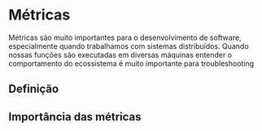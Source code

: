 # Métricas
Métricas são muito importantes para o desenvolvimento de software, especialmente quando trabalhamos com
sistemas distribuídos. Quando nossas funções são executadas em diversas máquinas entender o comportamento
do ecossistema é muito importante para troubleshooting 


## Definição

## Importância das métricas